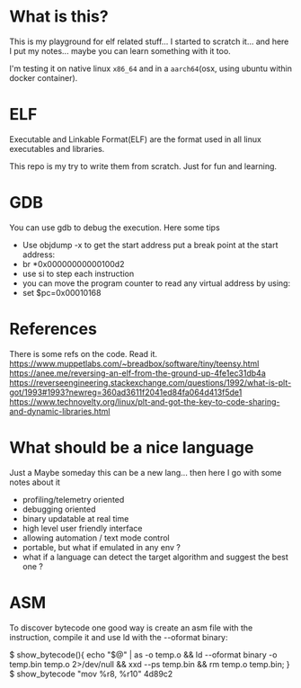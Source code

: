 What is this?
=============

This is my playground for elf related stuff... I started to scratch it... and here I put my notes... maybe you can learn something with it too.

I'm testing it on native linux `x86_64` and in a `aarch64`(osx, using ubuntu within docker container).

ELF
===
Executable and Linkable Format(ELF) are the format used in all linux executables and libraries.

This repo is my try to write them from scratch. Just for fun and learning.


GDB
===
You can use gdb to debug the execution. Here some tips
* Use objdump -x to get the start address
put a break point at the start address:
* br *0x00000000000100d2
* use si to step each instruction
* you can move the program counter to read any virtual address by using:
* set $pc=0x00010168

References
==========
There is some refs on the code. Read it.
https://www.muppetlabs.com/~breadbox/software/tiny/teensy.html
https://anee.me/reversing-an-elf-from-the-ground-up-4fe1ec31db4a
https://reverseengineering.stackexchange.com/questions/1992/what-is-plt-got/1993#1993?newreg=360ad3611f2041ed84fa064d413f5de1
https://www.technovelty.org/linux/plt-and-got-the-key-to-code-sharing-and-dynamic-libraries.html

# What should be a nice language
Just a Maybe someday this can be a new lang... then here I go with some notes about it
- profiling/telemetry oriented
- debugging oriented
- binary updatable at real time
- high level user friendly interface
- allowing automation / text mode control
- portable, but what if emulated in any env ?
- what if a language can detect the target algorithm and suggest the best one ?

ASM
===
To discover bytecode one good way is create an asm file with the instruction, compile it and use ld with the --oformat binary:

$ show_bytecode(){ echo "$@" | as -o temp.o && ld --oformat binary -o temp.bin temp.o 2>/dev/null && xxd --ps temp.bin && rm temp.o temp.bin; }
$ show_bytecode "mov %r8, %r10"
4d89c2

